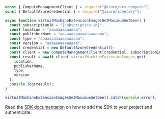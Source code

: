 ```javascript
const { ComputeManagementClient } = require("@azure/arm-compute");
const { DefaultAzureCredential } = require("@azure/identity");

async function virtualMachineExtensionImagesGetMaximumSetGen() {
  const subscriptionId = "{subscription-id}";
  const location = "aaaaaaaaaaaaa";
  const publisherName = "aaaaaaaaaaaaaaaaaaaa";
  const type = "aaaaaaaaaaaaaaaaaa";
  const version = "aaaaaaaaaaaaaa";
  const credential = new DefaultAzureCredential();
  const client = new ComputeManagementClient(credential, subscriptionId);
  const result = await client.virtualMachineExtensionImages.get(
    location,
    publisherName,
    type,
    version
  );
  console.log(result);
}

virtualMachineExtensionImagesGetMaximumSetGen().catch(console.error);
```

Read the [SDK documentation](https://github.com/Azure/azure-sdk-for-js/blob/%40azure%2Farm-compute_17.3.1/sdk/compute/arm-compute/README.md) on how to add the SDK to your project and authenticate.
